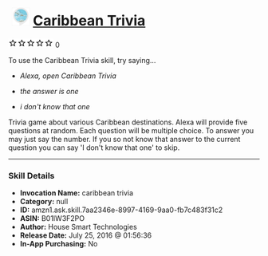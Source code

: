 # &nbsp;<img src="skill_icon" alt="Caribbean Trivia icon" width="36"> [Caribbean Trivia](http://alexa.amazon.com/#skills/amzn1.ask.skill.7aa2346e-8997-4169-9aa0-fb7c483f31c2)
![0 stars](../../images/ic_star_border_black_18dp_1x.png)![0 stars](../../images/ic_star_border_black_18dp_1x.png)![0 stars](../../images/ic_star_border_black_18dp_1x.png)![0 stars](../../images/ic_star_border_black_18dp_1x.png)![0 stars](../../images/ic_star_border_black_18dp_1x.png) 0

To use the Caribbean Trivia skill, try saying...

* *Alexa, open Caribbean Trivia*

* *the answer is one*

* *i don't know that one*

Trivia game about various Caribbean destinations. Alexa will provide five questions at random.  Each question will be multiple choice.  To answer you may just say the number.  If you so not know that answer to the current question you can say 'I don't know that one' to skip.

***

### Skill Details

* **Invocation Name:** caribbean trivia
* **Category:** null
* **ID:** amzn1.ask.skill.7aa2346e-8997-4169-9aa0-fb7c483f31c2
* **ASIN:** B01IW3F2PO
* **Author:** House Smart Technologies
* **Release Date:** July 25, 2016 @ 01:56:36
* **In-App Purchasing:** No

